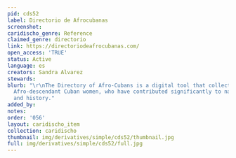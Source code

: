 ```yaml
---
pid: cds52
label: Directorio de Afrocubanas
screenshot: 
caridischo_genre: Reference
claimed_genre: directorio
link: https://directoriodeafrocubanas.com/
open_access: 'TRUE'
status: Active
language: es
creators: Sandra Alvarez
stewards: 
blurb: "\r\nThe Directory of Afro-Cubans is a digital tool that collects files on
  Afro-descendant Cuban women, who have contributed significantly to national culture
  and history."
added_by: 
notes: 
order: '056'
layout: caridischo_item
collection: caridischo
thumbnail: img/derivatives/simple/cds52/thumbnail.jpg
full: img/derivatives/simple/cds52/full.jpg
---
```

